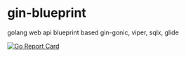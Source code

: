 # gin-blueprint
golang web api blueprint based gin-gonic, viper, sqlx, glide

[![Go Report Card](https://goreportcard.com/badge/github.com/usjeong/gin-blueprint)](https://goreportcard.com/report/github.com/usjeong/gin-blueprint)
